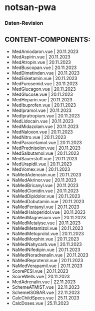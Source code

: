 # notsan-pwa #
### Daten-Revision ###

CONTENT-COMPONENTS: 
------------------- 
 - MedAmiodaron.vue                           | 20.11.2023 
 - MedAspirin.vue                             | 20.11.2023 
 - MedAtropin.vue                             | 20.11.2023 
 - MedBuscopan.vue                            | 20.11.2023 
 - MedDimetinden.vue                          | 20.11.2023 
 - MedEsketamin.vue                           | 20.11.2023 
 - MedFurosemid.vue                           | 20.11.2023 
 - MedGlucagon.vue                            | 20.11.2023 
 - MedGlucose.vue                             | 20.11.2023 
 - MedHeparin.vue                             | 20.11.2023 
 - MedIbuprofen.vue                           | 20.11.2023 
 - MedIpramol.vue                             | 20.11.2023 
 - MedIpratropium.vue                         | 20.11.2023 
 - MedLidocain.vue                            | 20.11.2023 
 - MedMidazolam.vue                           | 20.11.2023 
 - MedNaloxon.vue                             | 20.11.2023 
 - MedNitro.vue                               | 20.11.2023 
 - MedParacetamol.vue                         | 20.11.2023 
 - MedPrednisolon.vue                         | 20.11.2023 
 - MedSalbutamol.vue                          | 20.11.2023 
 - MedSauerstoff.vue                          | 20.11.2023 
 - MedUrapidil.vue                            | 20.11.2023 
 - MedVomex.vue                               | 20.11.2023 
 - NaMedAdenosin.vue                          | 20.11.2023 
 - NaMedAkrinor.vue                           | 20.11.2023 
 - NaMedBricanyl.vue                          | 20.11.2023 
 - NaMedClonidin.vue                          | 20.11.2023 
 - NaMedDipidolor.vue                         | 20.11.2023 
 - NaMedDobutamin.vue                         | 20.11.2023 
 - NaMedFentanyl.vue                          | 20.11.2023 
 - NaMedHaloperidol.vue                       | 20.11.2023 
 - NaMedMagnesium.vue                         | 20.11.2023 
 - NaMedMetalyse.vue                          | 20.11.2023 
 - NaMedMetamizol.vue                         | 20.11.2023 
 - NaMedMetoprolol.vue                        | 20.11.2023 
 - NaMedMorphin.vue                           | 20.11.2023 
 - NaMedNahycarb.vue                          | 20.11.2023 
 - NaMedNifedipin.vue                         | 20.11.2023 
 - NaMedNoradrenalin.vue                      | 20.11.2023 
 - NaMedReproterol.vue                        | 20.11.2023 
 - NaMedVerapamil.vue                         | 20.11.2023 
 - ScorePESI.vue                              | 20.11.2023 
 - ScoreWells.vue                             | 20.11.2023 
 - MedAdrenalin.vue                           | 22.11.2023 
 - SchemeATMIST.vue                           | 22.11.2023 
 - SchemeISOBAR.vue                           | 22.11.2023 
 - CalcChildSpecs.vue                         | 25.11.2023 
 - CalcDoses.vue                              | 25.11.2023 
